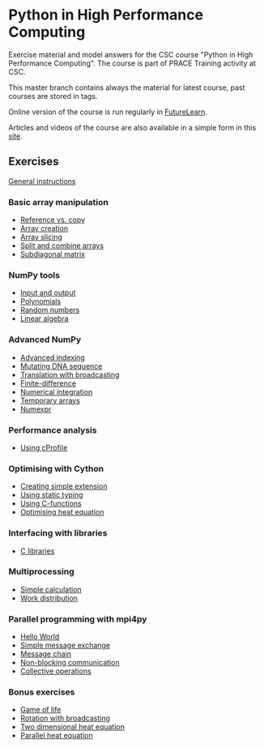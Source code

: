 # Python in High Performance Computing

Exercise material and model answers for the CSC course "Python in High Performance Computing". The course is part of PRACE Training activity at CSC.

This master branch contains always the material for latest course, past
courses are stored in tags.

Online version of the course is run regularly in [FutureLearn](https://www.futurelearn.com/courses/python-in-hpc). 

Articles and videos of the course are also available in a simple form in this [site](docs/mooc/index.md).

## Exercises

[General instructions](exercise-instructions.md)


### Basic array manipulation

 - [Reference vs. copy](numpy/reference-copy)
 - [Array creation](numpy/array-creation)
 - [Array slicing](numpy/array-slicing)
 - [Split and combine arrays](numpy/split-combine)
 - [Subdiagonal matrix](numpy/subdiagonal-matrix)

### NumPy tools

 - [Input and output](numpy/input-output)
 - [Polynomials](numpy/polynomials)
 - [Random numbers](numpy/random-numbers)
 - [Linear algebra](numpy/linear-algebra)

### Advanced NumPy

 - [Advanced indexing](numpy/advanced-indexing)
 - [Mutating DNA sequence](numpy/dna-mutation)
 - [Translation with broadcasting](numpy/broadcast-translation)
 - [Finite-difference](numpy/finite-difference)
 - [Numerical integration](numpy/integration)
 - [Temporary arrays](numpy/temporary-arrays)
 - [Numexpr](numpy/numexpr)

### Performance analysis

 - [Using cProfile](performance/cprofile)

### Optimising with Cython

 - [Creating simple extension](cython/simple-extension)
 - [Using static typing](cython/static-typing)
 - [Using C-functions](cython/c-functions)
 - [Optimising heat equation](cython/heat-equation)

### Interfacing with libraries

 - [C libraries](interface/c)

### Multiprocessing

 - [Simple calculation](multiprocessing/simple-calculation)
 - [Work distribution](multiprocessing/work-distribution)

### Parallel programming with mpi4py

 - [Hello World](mpi/hello-world)
 - [Simple message exchange](mpi/message-exchange)
 - [Message chain](mpi/message-chain)
 - [Non-blocking communication](mpi/non-blocking)
 - [Collective operations](mpi/collectives)

### Bonus exercises

 - [Game of life](numpy/game-of-life)
 - [Rotation with broadcasting](numpy/broadcast-rotation)
 - [Two dimensional heat equation](numpy/heat-equation)
 - [Parallel heat equation](mpi/heat-equation)
